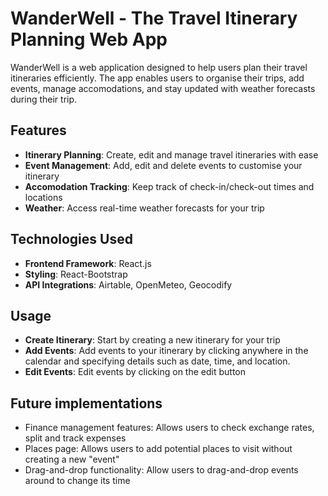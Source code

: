 # WanderWell - The Travel Itinerary Planning Web App

WanderWell is a web application designed to help users plan their travel itineraries efficiently. The app enables users to organise their trips, add events, manage accomodations, and stay updated with weather forecasts during their trip.

## Features
- **Itinerary Planning**: Create, edit and manage travel itineraries with ease
- **Event Management**: Add, edit and delete events to customise your itinerary
- **Accomodation Tracking**: Keep track of check-in/check-out times and locations
- **Weather**: Access real-time weather forecasts for your trip

## Technologies Used
- **Frontend Framework**: React.js
- **Styling**: React-Bootstrap
- **API Integrations**: Airtable, OpenMeteo, Geocodify

## Usage
- **Create Itinerary**: Start by creating a new itinerary for your trip
- **Add Events**: Add events to your itinerary by clicking anywhere in the calendar and specifying details such as date, time, and location.
- **Edit Events**: Edit events by clicking on the edit button

## Future implementations
- Finance management features: Allows users to check exchange rates, split and track expenses
- Places page: Allows users to add potential places to visit without creating a new "event"
- Drag-and-drop functionality: Allow users to drag-and-drop events around to change its time
